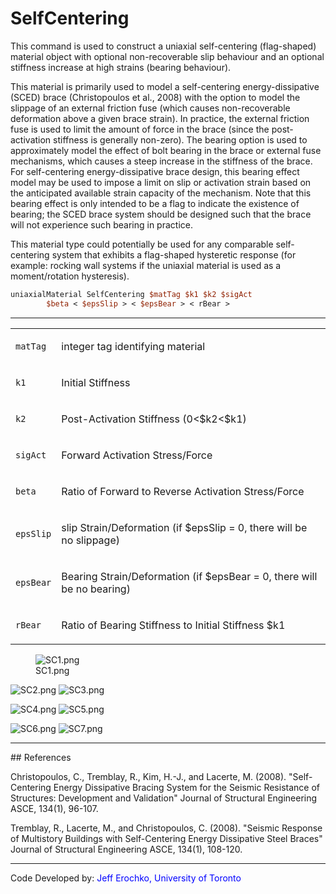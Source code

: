 # SelfCentering

<p>This command is used to construct a uniaxial self-centering
(flag-shaped) material object with optional non-recoverable slip
behaviour and an optional stiffness increase at high strains (bearing
behaviour).</p>
<p>This material is primarily used to model a self-centering
energy-dissipative (SCED) brace (Christopoulos et al., 2008) with the
option to model the slippage of an external friction fuse (which causes
non-recoverable deformation above a given brace strain). In practice,
the external friction fuse is used to limit the amount of force in the
brace (since the post-activation stiffness is generally non-zero). The
bearing option is used to approximately model the effect of bolt bearing
in the brace or external fuse mechanisms, which causes a steep increase
in the stiffness of the brace. For self-centering energy-dissipative
brace design, this bearing effect model may be used to impose a limit on
slip or activation strain based on the anticipated available strain
capacity of the mechanism. Note that this bearing effect is only
intended to be a flag to indicate the existence of bearing; the SCED
brace system should be designed such that the brace will not experience
such bearing in practice.</p>
<p>This material type could potentially be used for any comparable
self-centering system that exhibits a flag-shaped hysteretic response
(for example: rocking wall systems if the uniaxial material is used as a
moment/rotation hysteresis).</p>

```tcl
uniaxialMaterial SelfCentering $matTag $k1 $k2 $sigAct
        $beta < $epsSlip > < $epsBear > < rBear >
```

<hr />
<table>
<tbody>
<tr class="odd">
<td><code class="parameter-table-variable">matTag</code></td>
<td><p>integer tag identifying material</p></td>
</tr>
<tr class="even">
<td><p><code class="parameter-table-variable">k1</code></p></td>
<td><p>Initial Stiffness</p></td>
</tr>
<tr class="odd">
<td><p><code class="parameter-table-variable">k2</code></p></td>
<td><p>Post-Activation Stiffness (0&lt;$k2&lt;$k1)</p></td>
</tr>
<tr class="even">
<td><code class="parameter-table-variable">sigAct</code></td>
<td><p>Forward Activation Stress/Force</p></td>
</tr>
<tr class="odd">
<td><code class="parameter-table-variable">beta</code></td>
<td><p>Ratio of Forward to Reverse Activation Stress/Force</p></td>
</tr>
<tr class="even">
<td><code class="parameter-table-variable">epsSlip</code></td>
<td><p>slip Strain/Deformation (if $epsSlip = 0, there will be no
slippage)</p></td>
</tr>
<tr class="odd">
<td><code class="parameter-table-variable">epsBear</code></td>
<td><p>Bearing Strain/Deformation (if $epsBear = 0, there will be no
bearing)</p></td>
</tr>
<tr class="even">
<td><code class="parameter-table-variable">rBear</code></td>
<td><p>Ratio of Bearing Stiffness to Initial Stiffness $k1</p></td>
</tr>
</tbody>
</table>
<figure>
<img src="/OpenSeesRT/contrib/static/SC1.png" title="SC1.png" alt="SC1.png" />
<figcaption aria-hidden="true">SC1.png</figcaption>
</figure>
<p><img src="/OpenSeesRT/contrib/static/SC2.png" title="SC2.png" alt="SC2.png" /> <img
src="/OpenSeesRT/contrib/static/SC3.png" title="SC3.png" alt="SC3.png" /></p>
<p><img src="/OpenSeesRT/contrib/static/SC4.png" title="SC4.png" alt="SC4.png" /> <img
src="/OpenSeesRT/contrib/static/SC5.png" title="SC5.png" alt="SC5.png" /></p>
<p><img src="/OpenSeesRT/contrib/static/SC6.png" title="SC6.png" alt="SC6.png" /> <img
src="/OpenSeesRT/contrib/static/SC7.png" title="SC7.png" alt="SC7.png" /></p>
<hr />
## References
<p>Christopoulos, C., Tremblay, R., Kim, H.-J., and Lacerte, M. (2008).
"Self-Centering Energy Dissipative Bracing System for the Seismic
Resistance of Structures: Development and Validation" Journal of
Structural Engineering ASCE, 134(1), 96-107.</p>
<p>Tremblay, R., Lacerte, M., and Christopoulos, C. (2008). "Seismic
Response of Multistory Buildings with Self-Centering Energy Dissipative
Steel Braces" Journal of Structural Engineering ASCE, 134(1),
108-120.</p>
<hr />
<p>Code Developed by: <span style="color:blue"> Jeff Erochko,
University of Toronto</span></p>
